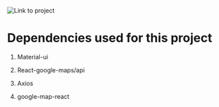
![Link to project]()

# Dependencies used for this project

1. Material-ui

2. React-google-maps/api

3. Axios

4. google-map-react
